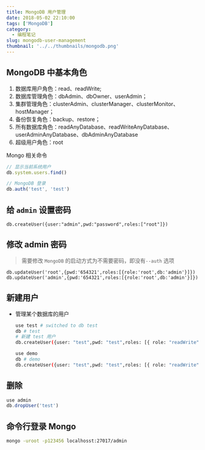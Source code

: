 ```yaml
---
title: MongoDB 用户管理
date: 2018-05-02 22:10:00
tags: ['MongoDB']
category:
  - 编程笔记
slug: mongodb-user-management
thumbnail: '../../thumbnails/mongodb.png'
---
```


## MongoDB 中基本角色

1. 数据库用户角色：read、readWrite;
2. 数据库管理角色：dbAdmin、dbOwner、userAdmin；
3. 集群管理角色：clusterAdmin、clusterManager、clusterMonitor、hostManager；
4. 备份恢复角色：backup、restore；
5. 所有数据库角色：readAnyDatabase、readWriteAnyDatabase、userAdminAnyDatabase、dbAdminAnyDatabase
6. 超级用户角色：root

Mongo 相关命令

```js
// 显示当前系统用户
db.system.users.find()

// MongoDB 登录
db.auth('test', 'test')
```

## 给 `admin` 设置密码

```mongo
db.createUser({user:"admin",pwd:"password",roles:["root"]})
```

## 修改 admin 密码

> 需要修改 `MongoDB` 的启动方式为不需要密码，即没有`--auth` 选项

```mongo
db.updateUser('root',{pwd:'654321',roles:[{role:'root',db:'admin'}]})
db.updateUser('admin',{pwd:'654321',roles:[{role:'root',db:'admin'}]})
```

## 新建用户

- 管理某个数据库的用户

  ```bash
  use test # switched to db test
  db # test
  # 新建 test 用户
  db.createUser({user: "test",pwd: "test",roles: [{ role: "readWrite",db:"test" }]})

  use demo
  db # demo
  db.createUser({user: "test",pwd: "test",roles: [{ role: "readWrite",db:"demo" }]})
  ```

## 删除

```js
use admin
db.dropUser('test')
```

## 命令行登录 Mongo

```bash
mongo -uroot -p123456 localhosst:27017/admin
```
